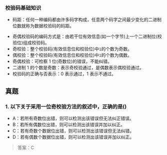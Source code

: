 ### 校验码基础知识

- 码距：任何一种编码都由许多码字构成，任意两个码字之间最少变化的二进制位数就称为数据校验码的码距。

* 奇偶校验码的编码方式是：由若干位有效信息(如一个字节)上一个二进制位(校验位)组成校验码。
* 奇校验：整个校验码(有效信息位和校验位)中`1`的个数为奇数。
* 偶校验：整个校验码(有效信息位和校验位)中`1`的个数为偶数。
* 奇偶校验：可检察 1 位(奇数位)的错误，不能纠错。
* 二进制 1 的个数是奇数：表示奇校验通过，是偶数表示偶校验通过。
* 校验码的正确与否表示：0 表示通过，1 表示不通过。

## 真题

### 1. 以下关于采用一位奇校验方法的叙述中，正确的是()

- A：若所有奇数位出错，则可以检测出该错误但无法纠正错误。
- B：若所有偶数位出错，则可以检测出该错误并加以纠正。
- C：若有奇数个数据位出错，则可以检测出该错误但无法纠错。
- D：若有偶数个数据位出错，则可以检测出该错误并加以纠正。

> 答案：C
